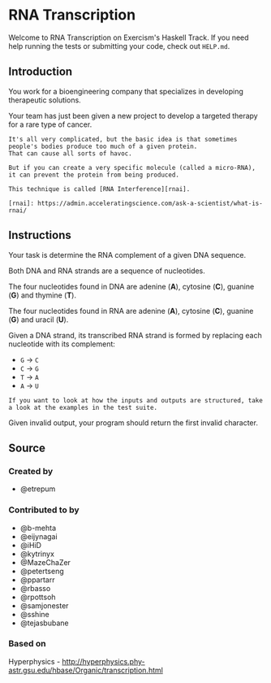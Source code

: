 # RNA Transcription

Welcome to RNA Transcription on Exercism's Haskell Track.
If you need help running the tests or submitting your code, check out `HELP.md`.

## Introduction

You work for a bioengineering company that specializes in developing therapeutic solutions.

Your team has just been given a new project to develop a targeted therapy for a rare type of cancer.

~~~~exercism/note
It's all very complicated, but the basic idea is that sometimes people's bodies produce too much of a given protein.
That can cause all sorts of havoc.

But if you can create a very specific molecule (called a micro-RNA), it can prevent the protein from being produced.

This technique is called [RNA Interference][rnai].

[rnai]: https://admin.acceleratingscience.com/ask-a-scientist/what-is-rnai/
~~~~

## Instructions

Your task is determine the RNA complement of a given DNA sequence.

Both DNA and RNA strands are a sequence of nucleotides.

The four nucleotides found in DNA are adenine (**A**), cytosine (**C**), guanine (**G**) and thymine (**T**).

The four nucleotides found in RNA are adenine (**A**), cytosine (**C**), guanine (**G**) and uracil (**U**).

Given a DNA strand, its transcribed RNA strand is formed by replacing each nucleotide with its complement:

- `G` -> `C`
- `C` -> `G`
- `T` -> `A`
- `A` -> `U`

~~~~exercism/note
If you want to look at how the inputs and outputs are structured, take a look at the examples in the test suite.
~~~~

Given invalid output, your program should return the first invalid character.

## Source

### Created by

- @etrepum

### Contributed to by

- @b-mehta
- @eijynagai
- @iHiD
- @kytrinyx
- @MazeChaZer
- @petertseng
- @ppartarr
- @rbasso
- @rpottsoh
- @samjonester
- @sshine
- @tejasbubane

### Based on

Hyperphysics - http://hyperphysics.phy-astr.gsu.edu/hbase/Organic/transcription.html
